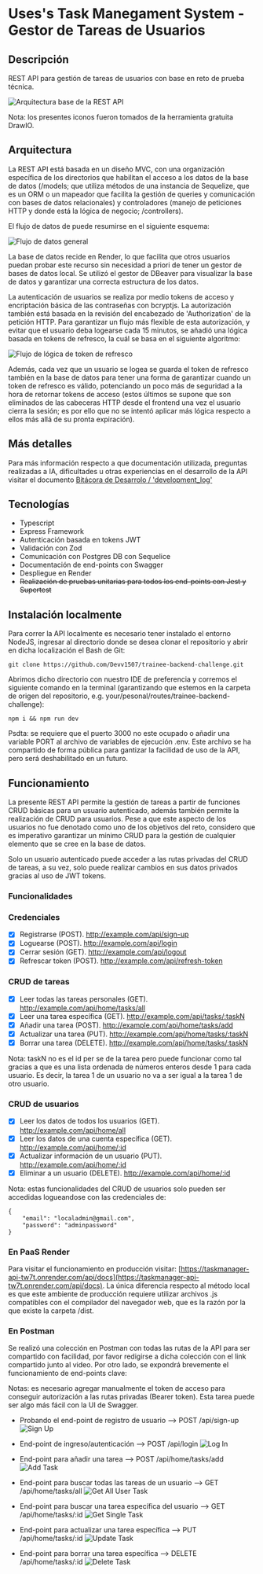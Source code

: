 # Uses's Task Manegament System - Gestor de Tareas de Usuarios

## Descripción
REST API para gestión de tareas de usuarios con base en reto de prueba técnica.

![Arquitectura base de la REST API](/media/api-architecture.drawio.png)

Nota: los presentes iconos fueron tomados de la herramienta gratuita DrawIO.

## Arquitectura
La REST API está basada en un diseño MVC, con una organización específica de los directorios que habilitan el acceso a los datos de la base de datos (/models; que utiliza métodos de una instancia de Sequelize, que es un ORM o un mapeador que facilita la gestión de queries y comunicación con bases de datos relacionales) y controladores (manejo de peticiones HTTP y donde está la lógica de negocio; /controllers).

El flujo de datos de puede resumirse en el siguiente esquema:

![Flujo de datos general](/media/api-dataflow.png)

La base de datos recide en Render, lo que facilita que otros usuarios puedan probar este recurso sin necesidad a priori de tener un gestor de bases de datos local. Se utilizó el gestor de DBeaver para visualizar la base de datos y garantizar una correcta estructura de los datos.

La autenticación de usuarios se realiza por medio tokens de acceso y encriptación básica de las contraseñas con bcryptjs. La autorización también está basada en la revisión del encabezado de 'Authorization' de la petición HTTP. Para garantizar un flujo más flexible de esta autorización, y evitar que el usuario deba logearse cada 15 minutos, se añadió una lógica basada en tokens de refresco, la cuál se basa en el siguiente algoritmo:

![Flujo de lógica de token de refresco](/media/api-refresh-token-logic.png)

Además, cada vez que un usuario se logea se guarda el token de refresco también en la base de datos para tener una forma de garantizar cuando un token de refresco es válido, potenciando un poco más de seguridad a la hora de retornar tokens de acceso (estos últimos se supone que son eliminados de las cabeceras HTTP desde el frontend una vez el usuario cierra la sesión; es por ello que no se intentó aplicar más lógica respecto a ellos más allá de su pronta expiración).

## Más detalles
Para más información respecto a que documentación utilizada, preguntas realizadas a IA, dificultades u otras experiencias en el desarrollo de la API visitar el documento [Bitácora de Desarrolo / 'development_log'](https://github.com/Devv1507/trainee-backend-challenge/blob/main/development_log.md)

## Tecnologías

- Typescript
- Express Framework
- Autenticación basada en tokens JWT
- Validación con Zod
- Comunicación con Postgres DB con Sequelice
- Documentación de end-points con Swagger
- Despliegue en Render
- ~~Realización de pruebas unitarias para todos los end-points con Jest y Supertest~~

## Instalación localmente
Para correr la API localmente es necesario tener instalado el entorno NodeJS, ingresar al directorio donde se desea clonar el repositorio y abrir en dicha localización el Bash de Git:
```
git clone https://github.com/Devv1507/trainee-backend-challenge.git
```
Abrimos dicho directorio con nuestro IDE de preferencia y corremos el siguiente comando en la terminal (garantizando que estemos en la carpeta de origen del repositorio, e.g. your/pesonal/routes/trainee-backend-challenge):
```
npm i && npm run dev
```
Psdta: se requiere que el puerto 3000 no este ocupado o añadir una variable PORT al archivo de variables de ejecución .env. Este archivo se ha compartido de forma pública para gantizar la facilidad de uso de la API, pero será deshabilitado en un futuro.

## Funcionamiento
La presente REST API permite la gestión de tareas a partir de funciones CRUD básicas para un usuario autenticado, además también permite la realización de CRUD para usuarios. Pese a que este aspecto de los usuarios no fue denotado como uno de los objetivos del reto, considero que es imperativo garantizar un mínimo CRUD para la gestión de cualquier elemento que se cree en la base de datos.

Solo un usuario autenticado puede acceder a las rutas privadas del CRUD de tareas, a su vez, solo puede realizar cambios en sus datos privados gracias al uso de JWT tokens. 

### Funcionalidades
### Credenciales
- [x] Registrarse (POST). http://example.com/api/sign-up
- [x] Loguearse (POST). http://example.com/api/login
- [x] Cerrar sesión (GET). http://example.com/api/logout
- [x] Refrescar token (POST). http://example.com/api/refresh-token

### CRUD de tareas
- [x] Leer todas las tareas personales (GET). http://example.com/api/home/tasks/all
- [x] Leer una tarea específica (GET). http://example.com/api/tasks/:taskN
- [x] Añadir una tarea (POST). http://example.com/api/home/tasks/add
- [x] Actualizar una tarea (PUT). http://example.com/api/home/tasks/:taskN
- [x] Borrar una tarea (DELETE). http://example.com/api/home/tasks/:taskN

Nota: taskN no es el id per se de la tarea pero puede funcionar como tal gracias a que es una lista ordenada de números enteros desde 1 para cada usuario. Es decir, la tarea 1 de un usuario no va a ser igual a la tarea 1 de otro usuario.

### CRUD de usuarios
- [x] Leer los datos de todos los usuarios (GET). http://example.com/api/home/all
- [x] Leer los datos de una cuenta específica (GET). http://example.com/api/home/:id
- [x] Actualizar información de un usuario (PUT). http://example.com/api/home/:id
- [x] Eliminar a un usuario (DELETE). http://example.com/api/home/:id

Nota: estas funcionalidades del CRUD de usuarios solo pueden ser accedidas logueandose con las credenciales de: 
```
{
    "email": "localadmin@gmail.com",
    "password": "adminpassword"
}
```

### En PaaS Render
Para visitar el funcionamiento en producción visitar: [https://taskmanager-api-tw7t.onrender.com/api/docs](https://taskmanager-api-tw7t.onrender.com/api/docs). La única diferencia respecto al método local es que este ambiente de producción requiere utilizar archivos .js compatibles con el compilador del navegador web, que es la razón por la que existe la carpeta /dist.

### En Postman
Se realizó una colección en Postman con todas las rutas de la API para ser compartido con facilidad, por favor redigirse a dicha colección con el link compartido junto al video. Por otro lado, se expondrá brevemente el funcionamiento de end-points clave:

Notas: es necesario agregar manualmente el token de acceso para conseguir autorización a las rutas privadas (Bearer token). Esta tarea puede ser algo más fácil con la UI de Swagger.

* Probando el end-point de registro de usuario --> POST /api/sign-up
![Sign Up](/media/signup_API.gif)

* End-point de ingreso/autenticación --> POST /api/login
![Log In](/media/login-API.gif)

* End-point para añadir una tarea --> POST /api/home/tasks/add
![Add Task](/media/addTask.gif)

* End-point para buscar todas las tareas de un usuario --> GET /api/home/tasks/all
![Get All User Task](/media/getAllUserTasks.gif)

* End-point para buscar una tarea específica del usuario --> GET /api/home/tasks/:id
![Get Single Task](/media/getTaskById.gif)

* End-point para actualizar una tarea específica --> PUT /api/home/tasks/:id
![Update Task](/media/updateTask.gif)

* End-point para borrar una tarea específica --> DELETE /api/home/tasks/:id
![Delete Task](/media/deleteTask.gif)
